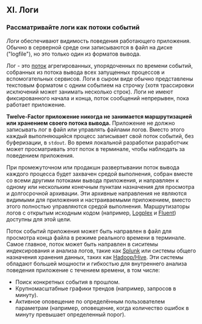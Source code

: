## XI. Логи
### Рассматривайте логи как потоки событий

*Логи* обеспечивают видимость поведения работающего приложения. Обычно в серверной среде они записываются в файл на диске ("logfile"), но это только один из форматов вывода.

Лог - это [поток](http://adam.heroku.com/past/2011/4/1/logs_are_streams_not_files/) агрегированных, упорядоченных по времени событий, собранных из потока вывода всех запущенных процессов и вспомогательных сервисов.  Логи в сыром виде обычно представлены текстовым форматом с одним событием на строчку (хотя трассировки исключений может занимать несколько строк).  Логи не имеют фиксированного начала и конца, поток сообщений непрерывен, пока работает приложение.

**Twelve-Factor приложение никогда не занимается маршрутизацией или хранением своего потока вывода.**  Приложение не должно записывать лог в файл или управлять файлами логов.  Вместо этого каждый выполняющийся процесс записывает свой поток событий, без буферизации, в `stdout`.  Во время локальной разработки разработчик может просматривать этот поток в терминале, чтобы наблюдать за поведением приложения.

При промежуточном или продакшн развертывании поток вывода каждого процесса будет захвачен средой выполнения, собран вместе со всеми другими потоками вывода приложения, и направляен к одному или нескольким конечным пунктам назначения для просмотра и долгосрочной архивации.  Эти архивные направления не являются видимыми для приложения и настраиваемыми приложением, вместо этого полностью управляются средой выполнения. Маршрутизаторы логов с открытым исходным кодом (например, [Logplex](https://github.com/heroku/logplex) и [Fluent](https://github.com/fluent/fluentd)) доступны для этой цели.

Поток событий приложения может быть направлен в файл для просмотра конца файла в режиме реального времени в терминале.  Самое главное, поток может быть направлен в сиситемы индексирования и анализа логов, такие как [Splunk](http://www.splunk.com/) или системы общего назначения хранения данных, таких как [Hadoop/Hive](HTTP://hive.apache.org/).  Эти системы обладают большей мощности и гибкостью для внутреннего анализа поведения приложение с течением времени, в том числе:

* Поиск конкретных события в прошлом.
* Крупномасштабные графики трендов (например, запросов в минуту).
* Активное оповещение по определённым пользователем параметрам (например, оповещение, когда количество ошибок в минуту превышает определенный порог).